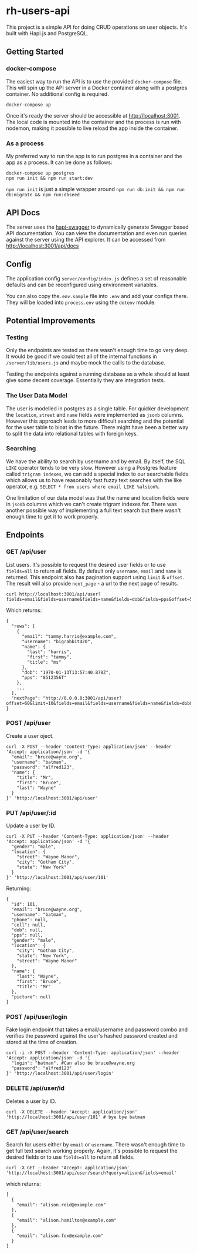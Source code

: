 # rh-users-api

This project is a simple API for doing CRUD operations on user objects. It's built with Hapi.js and PostgreSQL.

## Getting Started

### docker-compose

The easiest way to run the API is to use the provided `docker-compose` file. This will spin up the API server in a Docker container along with a postgres container. No additional config is required.

```
docker-compose up
```

Once it's ready the server should be accessible at [http://localhost:3001](http://localhost:3001). The local code is mounted into the container and the process is run with nodemon, making it possible to live reload the app inside the container.

### As a process

My preferred way to run the app is to run postgres in a container and the app as a process. It can be done as follows:

```
docker-compose up postgres
npm run init && npm run start:dev
```

`npm run init` is just a simple wrapper around `npm run db:init && npm run db:migrate && npm run:dbseed`

## API Docs

The server uses the [hapi-swagger](http://npm.im/hapi-swagger) to dynamically generate Swagger based API documentation. You can view the documentation and even run queries against the server using the API explorer. It can be accessed from [http://localhost:3001/api/docs](http://localhost:3001/api/docs)

## Config

The application config `server/config/index.js` defines a set of reasonable defaults and can be reconfigured using environment variables.

You can also copy the`.env.sample` file into `.env` and add your configs there. They will be loaded into `process.env` using the `dotenv` module.

## Potential Improvements

### Testing 

Only the endpoints are tested as there wasn't enough time to go very deep. It would be good if we could test all of the internal functions in `/server/lib/users.js` and maybe mock the callls to the database. 

Testing the endpoints against a running database as a whole should at least give some decent coverage. Essentially they are integration tests.

### The User Data Model

The user is modelled in postgres as a single table. For quicker development the `location`, `street` and `name` fields were implemented as `jsonb` columns. However this approach leads to more difficult searching and the potential for the user table to bloat in the future. There might have been a better way to split the data into relational tables with foreign keys.

### Searching

We have the ability to search by username and by email. By itself, the SQL `LIKE` operator tends to be very slow. However using a Postgres feature called `trigram indexes`, we can add a special index to our searchable fields which allows us to have reasonably fast fuzzy text searches with the like operator, e.g. `SELECT * from users where email LIKE %alsion%`.

One limitation of our data model was that the name and location fields were in `jsonb` columns which we can't create trigram indexes for. There was another possible way of implementing a full text search but there wasn't enough time to get it to work properly.

## Endpoints

### GET /api/user

List users. It's possible to request the desired user fields or to use `fields=all` to return all fields. By default only `username`, `email` and `name` is returned. This endpoint also has pagination support using `limit` & `offset`. The result will also provide `next_page` - a url to the next page of results.

```
curl http://localhost:3001/api/user?fields=email&fields=username&fields=name&fields=dob&fields=pps&offset=50&limit=10
```

Which returns:

```
{
  "rows": [
    {
      "email": "tammy.harris@example.com",
      "username": "bigrabbit420",
      "name": {
        "last": "harris",
        "first": "tammy",
        "title": "ms"
      },
      "dob": "1970-01-13T13:57:40.878Z",
      "pps": "8512356T"
    },
    ..,
  ],
  "nextPage": "http://0.0.0.0:3001/api/user?offset=60&limit=10&fields=email&fields=username&fields=name&fields=dob&fields=pps"
}
```

### POST /api/user

Create a user oject.

```
curl -X POST --header 'Content-Type: application/json' --header 'Accept: application/json' -d '{
  "email": "bruce@wayne.org",
  "username": "batman",
  "password": "alfred123",
  "name": {
    "title": "Mr",
    "first": "Bruce",
    "last": "Wayne"
  }
}' 'http://localhost:3001/api/user'
```

### PUT /api/user/:id

Update a user by ID.

```
curl -X PUT --header 'Content-Type: application/json' --header 'Accept: application/json' -d '{
  "gender": "male",
  "location": {
    "street": "Wayne Manor",
    "city": "Gotham City",
    "state": "New York"
  }
}' 'http://localhost:3001/api/user/101'
```

Returning:

```
{
  "id": 101,
  "email": "bruce@wayne.org",
  "username": "batman",
  "phone": null,
  "cell": null,
  "dob": null,
  "pps": null,
  "gender": "male",
  "location": {
    "city": "Gotham City",
    "state": "New York",
    "street": "Wayne Manor"
  },
  "name": {
    "last": "Wayne",
    "first": "Bruce",
    "title": "Mr"
  },
  "picture": null
}
```

### POST /api/user/login

Fake login endpoint that takes a email/username and password combo and verifies the password against the user's hashed password created and stored at the time of creation.

```
curl -i -X POST --header 'Content-Type: application/json' --header 'Accept: application/json' -d '{
  "login": "batman", #Can also be bruce@wayne.org
  "password": "alfred123"
}' 'http://localhost:3001/api/user/login'
```

### DELETE /api/user/id

Deletes a user by ID.

```
curl -X DELETE --header 'Accept: application/json' 'http://localhost:3001/api/user/101' # bye bye batman
```

### GET /api/user/search

Search for users either by `email` or `username`. There wasn't enough time to get full text search working properly.
Again, it's possible to request the desired fields or to use `fields=all` to return all fields.

```
curl -X GET --header 'Accept: application/json' 'http://localhost:3001/api/user/search?query=alison&fields=email'
```

which returns:

```
[
  {
    "email": "alison.reid@example.com"
  },
  {
    "email": "alison.hamilton@example.com"
  },
  {
    "email": "alison.fox@example.com"
  }
]
```






